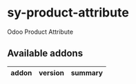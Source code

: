 # sy-product-attribute
Odoo Product Attribute

[//]: # (addons)

Available addons
----------------
addon | version | summary
--- | --- | ---

[//]: # (end addons)
